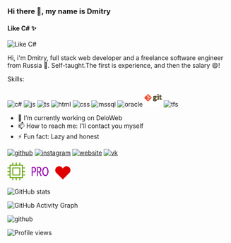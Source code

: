 ### Hi there 👋, my name is Dmitry
#### Like C# ✨
![Like C#](http://img0.reactor.cc/pics/post/full/C-php-ruby-java-3580336.jpeg)

Hi, i'm Dmitry, full stack web developer and a freelance software engineer from Russia 🌱. Self-taught.The first is experience, and then the salary 😄!

Skills:
 
<img src='https://im0-tub-ru.yandex.net/i?id=23399c1cde7270a3b5eda375439b8aed&n=13' alt='c#' height='40'> <img src='https://www.pngkey.com/png/detail/550-5509803_js-logo-javascript-logo-circle-png.png' alt='js' height='40'> <img src='https://blog.submain.com/wp-content/uploads/2020/12/typescript_2500.png' alt='ts' height='40'> <img src='https://yt3.ggpht.com/a/AGF-l7-S_clYn8DuMtuEwZmUFWv_dg0-uixrzTBKYw=s900-c-k-c0xffffffff-no-rj-mo' alt='html' height='40'> <img src='https://cdn-images-1.medium.com/max/1024/1*cVLwaiFLrGDzWMJLGNXg8Q.png' alt='css' height='40'> <img src='https://cdn-front.kwork.ru/pics/t3/21/940039-1551301021.jpg' alt='mssql' height='40'> <img src='https://im0-tub-ru.yandex.net/i?id=6b67e02cbf8d10acda6edd4736e1eec1&n=13' alt='oracle' height='40'> <img src='https://raw.githubusercontent.com/github/explore/80688e429a7d4ef2fca1e82350fe8e3517d3494d/topics/git/git.png' alt='git' height='40'> <img src='https://www.softfluent.fr/wp-content/uploads/2019/10/tfs.png' alt='tfs' height='40'>

- 🔭 I’m currently working on DeloWeb 
- 📫 How to reach me: I'll contact you myself 
- ⚡ Fun fact:  Lazy and honest 


[<img src='https://cdn.jsdelivr.net/npm/simple-icons@3.0.1/icons/github.svg' alt='github' height='40'>](https://github.com/EvilE1337)  [<img src='https://cdn.jsdelivr.net/npm/simple-icons@3.0.1/icons/instagram.svg' alt='instagram' height='40'>](https://www.instagram.com/EvilE1337/)  [<img src='https://cdn.jsdelivr.net/npm/simple-icons@3.0.1/icons/icloud.svg' alt='website' height='40'>]( http://localhost)  [<img src='https://cdn.jsdelivr.net/npm/simple-icons@3.0.1/icons/vk.svg' alt='vk' height='40'>](https://vk.com/itshard)  

<a href='https://docs.github.com/en/developers'><img src='https://raw.githubusercontent.com/acervenky/animated-github-badges/master/assets/devbadge.gif' width='40' height='40'></a> <a href='https://github.com/pricing'><img src='https://raw.githubusercontent.com/acervenky/animated-github-badges/master/assets/pro.gif' width='40' height='40'></a> <a href='https://docs.github.com/en/github/supporting-the-open-source-community-with-github-sponsors'><img src='https://raw.githubusercontent.com/acervenky/animated-github-badges/master/assets/sponsorbadge.gif' width='35' height='35'></a> 

![GitHub stats](https://github-readme-stats.vercel.app/api?username=EvilE1337&show_icons=true)  

![GitHub Activity Graph](https://activity-graph.herokuapp.com/graph?username=EvilE1337)  

<img src='https://github.com/abhisheknaiidu/abhisheknaiidu/raw/master/code.gif?raw=true' alt='github' height='400'>

![Profile views](https://gpvc.arturio.dev/EvilE1337)  
